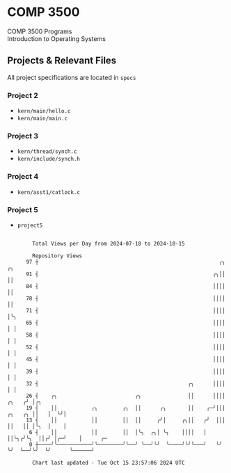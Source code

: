 # COMP 3500
COMP 3500 Programs  
Introduction to Operating Systems  
## Projects & Relevant Files
All project specifications are located in `specs`
### Project 2
- `kern/main/hello.c`
- `kern/main/main.c`
### Project 3
- `kern/thread/synch.c`
- `kern/include/synch.h`
### Project 4
- `kern/asst1/catlock.c`
### Project 5
- `project5`

```

        Total Views per Day from 2024-07-18 to 2024-10-15

        Repository Views
      97 ┼                                                          ╭╮                ╭╮
      91 ┤                                                        ╭╮││                ││
      84 ┤                                                        ││││                ││
      78 ┤                                                        ││││                ││
      71 ┤                                                        ││││                │╰╮
      65 ┤                                                        ││││                │ │
      58 ┤                                                        ││││                │ │
      52 ┤                                                        ││││                │ │
      45 ┤                                                        ││││                │ │
      39 ┤                                                        ││││                │ │
      32 ┤                                                ╭╮      ││││                │ │
      26 ┤    ╭╮                         ╭╮               ││      ││││          ╭╮   ╭╯ │╭╮
      19 ┤    ││           ╭╮        ╭╮  ││      ╭╮       ││    ╭─╯│││  ╭╮   ╭╮ ││   │  ╰╯│
      13 ┤    ││           ││        ││  ││     ╭╯│     ╭╮││   ╭╯  │││  ││   ││ │╰╮  │    │
       6 ┤    ││           ││        ││  │╰╮  ╭╮│ ╰╮    ││││   │   ││╰╮╭╯╰╮  ││╭╯ │╭─╯    │      ╭─
       0 ┼────╯╰───────────╯╰────────╯╰──╯ ╰──╯╰╯  ╰────╯╰╯╰───╯   ╰╯ ╰╯  ╰──╯╰╯  ╰╯      ╰──────╯

        Chart last updated - Tue Oct 15 23:57:06 2024 UTC
        
```
